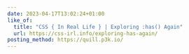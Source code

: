 ```yaml
---
date: 2023-04-17T13:02:24+01:00
like_of:
  title: "CSS { In Real Life } | Exploring :has() Again"
  url: https://css-irl.info/exploring-has-again/
posting_method: https://quill.p3k.io/
---
```

